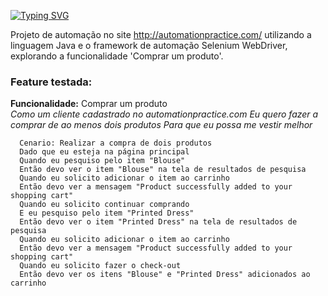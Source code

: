 [![Typing SVG](https://readme-typing-svg.demolab.com?font=Fira+Code&size=18&pause=1000&color=DF62F7&width=435&lines=Projeto+de+Automa%C3%A7%C3%A3o+Automation+Practice)](https://git.io/typing-svg)

Projeto de automação no site http://automationpractice.com/ utilizando a linguagem Java e o framework de automação Selenium WebDriver, explorando a funcionalidade 'Comprar um produto'.

### Feature testada:

**Funcionalidade:** Comprar um produto <br>
  _Como um cliente cadastrado no automationpractice.com_
  _Eu quero fazer a comprar de ao menos dois produtos_
  _Para que eu possa me vestir melhor_

      Cenario: Realizar a compra de dois produtos
      Dado que eu esteja na página principal
      Quando eu pesquiso pelo item "Blouse"
      Então devo ver o item "Blouse" na tela de resultados de pesquisa
      Quando eu solicito adicionar o item ao carrinho
      Então devo ver a mensagem "Product successfully added to your shopping cart"
      Quando eu solicito continuar comprando
      E eu pesquiso pelo item "Printed Dress"
      Então devo ver o item "Printed Dress" na tela de resultados de pesquisa
      Quando eu solicito adicionar o item ao carrinho
      Então devo ver a mensagem "Product successfully added to your shopping cart"
      Quando eu solicito fazer o check-out
      Então devo ver os itens "Blouse" e "Printed Dress" adicionados ao carrinho






